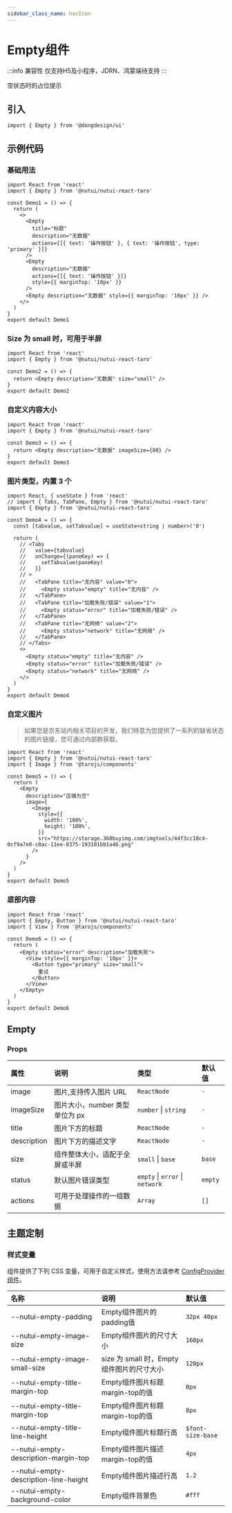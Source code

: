 ```yaml
---
sidebar_class_name: hasIcon
---
```


# Empty组件

:::info 兼容性
仅支持H5及小程序，JDRN、鸿蒙端待支持
:::

空状态时的占位提示

## 引入

```tsx
import { Empty } from '@dongdesign/ui'
```

## 示例代码

### 基础用法

```tsx
import React from 'react'
import { Empty } from '@nutui/nutui-react-taro'

const Demo1 = () => {
  return (
    <>
      <Empty
        title="标题"
        description="无数据"
        actions={[{ text: '操作按钮' }, { text: '操作按钮', type: 'primary' }]}
      />
      <Empty
        description="无数据"
        actions={[{ text: '操作按钮' }]}
        style={{ marginTop: '10px' }}
      />
      <Empty description="无数据" style={{ marginTop: '10px' }} />
    </>
  )
}
export default Demo1
```

### Size 为 small 时，可用于半屏

```tsx
import React from 'react'
import { Empty } from '@nutui/nutui-react-taro'

const Demo2 = () => {
  return <Empty description="无数据" size="small" />
}
export default Demo2
```

### 自定义内容大小

```tsx
import React from 'react'
import { Empty } from '@nutui/nutui-react-taro'

const Demo3 = () => {
  return <Empty description="无数据" imageSize={80} />
}
export default Demo3
```

### 图片类型，内置 3 个

```tsx
import React, { useState } from 'react'
// import { Tabs, TabPane, Empty } from '@nutui/nutui-react-taro'
import { Empty } from '@nutui/nutui-react-taro'

const Demo4 = () => {
  const [tabvalue, setTabvalue] = useState<string | number>('0')

  return (
    // <Tabs
    //   value={tabvalue}
    //   onChange={(paneKey) => {
    //     setTabvalue(paneKey)
    //   }}
    // >
    //   <TabPane title="无内容" value="0">
    //     <Empty status="empty" title="无内容" />
    //   </TabPane>
    //   <TabPane title="加载失败/错误" value="1">
    //     <Empty status="error" title="加载失败/错误" />
    //   </TabPane>
    //   <TabPane title="无网络" value="2">
    //     <Empty status="network" title="无网络" />
    //   </TabPane>
    // </Tabs>
    <>
      <Empty status="empty" title="无内容" />
      <Empty status="error" title="加载失败/错误" />
      <Empty status="network" title="无网络" />
    </>
  )
}
export default Demo4
```

### 自定义图片

> 如果您是京东站内相关项目的开发，我们特意为您提供了一系列的缺省状态的图片链接，您可通过内部群获取。

```tsx
import React from 'react'
import { Empty } from '@nutui/nutui-react-taro'
import { Image } from '@tarojs/components'

const Demo5 = () => {
  return (
    <Empty
      description="店铺为空"
      image={
        <Image
          style={{
            width: '100%',
            height: '100%',
          }}
          src="https://storage.360buyimg.com/imgtools/44f3cc10c4-0cf9a7e0-c0ac-11ee-8375-193101bb1a46.png"
        />
      }
    />
  )
}
export default Demo5
```

### 底部内容

```tsx
import React from 'react'
import { Empty, Button } from '@nutui/nutui-react-taro'
import { View } from '@tarojs/components'

const Demo6 = () => {
  return (
    <Empty status="error" description="加载失败">
      <View style={{ marginTop: '10px' }}>
        <Button type="primary" size="small">
          重试
        </Button>
      </View>
    </Empty>
  )
}
export default Demo6
```

## Empty

### Props

| 属性 | 说明 | 类型 | 默认值 |
| :--- | :--- | :--- | :--- |
| image | 图片,支持传入图片 URL | `ReactNode` | `-` |
| imageSize | 图片大小，number 类型单位为 px | `number` \| `string` | `-` |
| title | 图片下方的标题 | `ReactNode` | `-` |
| description | 图片下方的描述文字 | `ReactNode` | `-` |
| size | 组件整体大小，适配于全屏或半屏 | `small` \| `base` | `base` |
| status | 默认图片错误类型 | `empty` \| `error` \| `network` | `empty` |
| actions | 可用于处理操作的一组数据 | `Array` | `[]` |

## 主题定制

### 样式变量

组件提供了下列 CSS 变量，可用于自定义样式，使用方法请参考 [ConfigProvider 组件](#/zh-CN/component/configprovider)。

| 名称 | 说明 | 默认值 |
| :--- | :--- | :--- |
| \--nutui-empty-padding | Empty组件图片的padding值 | `32px 40px` |
| \--nutui-empty-image-size | Empty组件图片的尺寸大小 | `160px` |
| \--nutui-empty-image-small-size | size 为 small 时，Empty组件图片的尺寸大小 | `120px` |
| \--nutui-empty-title-margin-top | Empty组件图片标题margin-top的值 | `0px` |
| \--nutui-empty-title-margin-top | Empty组件图片标题margin-top的值 | `8px` |
| \--nutui-empty-title-line-height | Empty组件图片标题行高 | `$font-size-base` |
| \--nutui-empty-description-margin-top | Empty组件图片描述margin-top的值 | `4px` |
| \--nutui-empty-description-line-height | Empty组件图片描述行高 | `1.2` |
| \--nutui-empty-background-color | Empty组件背景色 | `#fff` |
